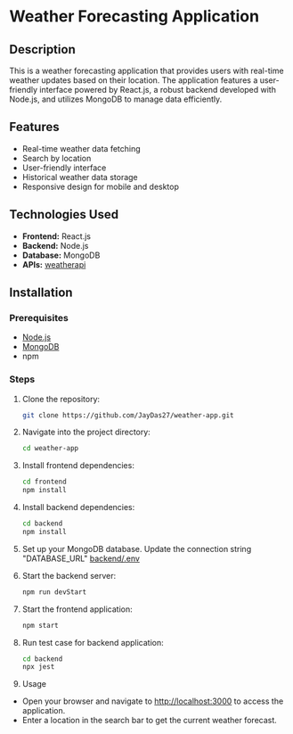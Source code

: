 # Weather Forecasting Application

## Description

This is a weather forecasting application that provides users with real-time weather updates based on their location. The application features a user-friendly interface powered by React.js, a robust backend developed with Node.js, and utilizes MongoDB to manage data efficiently.

## Features

- Real-time weather data fetching
- Search by location
- User-friendly interface
- Historical weather data storage
- Responsive design for mobile and desktop

## Technologies Used

- **Frontend:** React.js
- **Backend:** Node.js
- **Database:** MongoDB
- **APIs:** [weatherapi](https://www.weatherapi.com/my/)

## Installation

### Prerequisites

- [Node.js](https://nodejs.org/en/download/)
- [MongoDB](https://www.mongodb.com/try/download/community)
- npm

### Steps

1. Clone the repository:

   ```bash
   git clone https://github.com/JayDas27/weather-app.git
   ```

2. Navigate into the project directory:

   ```bash
   cd weather-app
   ```

3. Install frontend dependencies:

   ```bash
   cd frontend
   npm install
   ```

4. Install backend dependencies:

   ```bash
   cd backend
   npm install
   ```

5. Set up your MongoDB database. Update the connection string "DATABASE_URL" [backend/.env](backend/.env)
6. Start the backend server:

   ```bash
   npm run devStart
   ```

7. Start the frontend application:

   ```bash
   npm start
   ```

8. Run test case for backend application:

   ```bash
   cd backend
   npx jest
   ```

9. Usage

- Open your browser and navigate to [http://localhost:3000](http://localhost:3000) to access the application.
- Enter a location in the search bar to get the current weather forecast.
